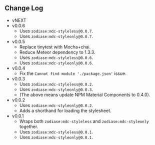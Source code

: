 Change Log
------------------------------------------------------------------------------
* vNEXT
* v0.0.6
    * Uses `zodiase:mdc-styleless@0.0.7`.
    * Uses `zodiase:mdc-styleonly@0.0.7`.
* v0.0.5
    * Replace tinytest with Mocha+chai.
    * Reduce Meteor dependency to 1.3.3.
    * Uses `zodiase:mdc-styleless@0.0.6`.
    * Uses `zodiase:mdc-styleonly@0.0.6`.
* v0.0.4
    * Fix the `Cannot find module './package.json'` issue.
* v0.0.3
    * Uses `zodiase:mdc-styleless@0.0.2`.
    * Uses `zodiase:mdc-styleonly@0.0.3`.
    * (The above means update NPM Material Components to 0.4.0).
* v0.0.2
    * Uses `zodiase:mdc-styleonly@0.0.2`.
    * Adds a shorthand for loading the stylesheet.
* v0.0.1
    * Wraps both `zodiase:mdc-styleless` and `zodiase:mdc-styleonly` together.
    * Uses `zodiase:mdc-styleless@0.0.1`.
    * Uses `zodiase:mdc-styleonly@0.0.1`.
